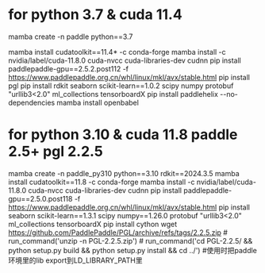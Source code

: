 # for python 3.7 & cuda 11.4
mamba create -n paddle python==3.7
<!-- mamba install cudatoolkit==11.8 -c conda-forge -->
mamba install cudatoolkit==11.4* -c conda-forge
mamba install -c nvidia/label/cuda-11.8.0 cuda-nvcc cuda-libraries-dev cudnn
pip install paddlepaddle-gpu==2.5.2.post112 -f https://www.paddlepaddle.org.cn/whl/linux/mkl/avx/stable.html
pip install pgl
pip install rdkit seaborn scikit-learn==1.0.2 scipy numpy protobuf "urllib3<2.0" ml_collections tensorboardX
pip install paddlehelix --no-dependencies
mamba install openbabel

# for python 3.10 & cuda 11.8 paddle 2.5+ pgl 2.2.5
mamba create -n paddle_py310 python==3.10 rdkit==2024.3.5
mamba install cudatoolkit==11.8 -c conda-forge
mamba install -c nvidia/label/cuda-11.8.0 cuda-nvcc cuda-libraries-dev cudnn
pip install paddlepaddle-gpu==2.5.0.post118 -f https://www.paddlepaddle.org.cn/whl/linux/mkl/avx/stable.html
pip install seaborn scikit-learn==1.3.1 scipy numpy==1.26.0 protobuf "urllib3<2.0" ml_collections tensorboardX
pip install cython
wget https://github.com/PaddlePaddle/PGL/archive/refs/tags/2.2.5.zip
    # run_command('unzip -n PGL-2.2.5.zip')
    # run_command('cd PGL-2.2.5/ && python setup.py build && python setup.py install && cd ../')
#使用时把paddle环境里的lib export到LD_LIBRARY_PATH里